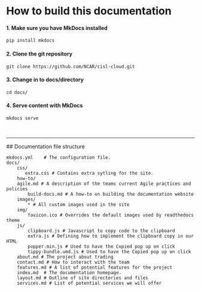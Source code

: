 # How to build this documentation

#### 1.  Make sure you have MkDocs installed
    pip install mkdocs
#### 2.  Clone the git repository
    git clone https://github.com/NCAR/cisl-cloud.git
#### 3.  Change in to docs/directory
    cd docs/
#### 4.  Serve content with MkDocs
    mkdocs serve
<br>
<hr>
## Documentation file structure

    mkdocs.yml    # The configuration file.
    docs/
        css/
           extra.css # Contains extra sytling for the site. 
        how-to/
        agile.md # A description of the teams current Agile practices and policies
            build-docs.md # A how-to on building the documentation website
        images/
            * # All custom images used in the site
        img/
            favicon.ico # Overrides the default images used by readthedocs theme
        js/
            clipboard.js # Javascript to copy code to the clipboard
            extra.js # Defining how to implement the clipboard copy in our HTML
            popper.min.js # Used to have the Copied pop up on click
            tippy-bundle.umd.js # Used to have the Copied pop up on click
        about.md # The project about trading
        contact.md # How to interact with the team
        features.md # A list of potential features for the project
        index.md  # The documentation homepage.
        layout.md # Outline of site directories and files
        services.md # List of potential services we will offer